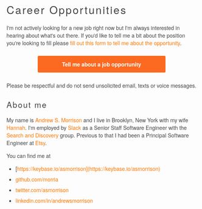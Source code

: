 # Career Opportunities

I'm not actively looking for a new job right now but I'm always
interested in hearing about what's out there. If you'd like to tell
me a bit about the position you're looking to fill please
[fill out this form to tell me about the opportunity](https://forms.gle/2M4yLQzEQoDdSJkZA).

<a href="https://forms.gle/2M4yLQzEQoDdSJkZA" class="pca">
    Tell me about a job opportunity
</a>

Please be respectful and do not send unsolicited email, texts or
voice messages.

## About me

My name is [Andrew S. Morrison](https://trapzezoid.work)  and I live in Brooklyn, New York
with my wife [Hannah](https://www.linkedin.com/in/hannah-morrison/).
I'm employed by [Slack](https://slack.com) as a Senior Staff Software Engineer with the
[Search and Discovery](https://slackhq.com/inside-slacks-search-learning-and-intelligence-team-c77398b6c571) group.
Previous to that I had been a Principal Software Engineer at [Etsy](https://etsy.com).

You can find me at

* [https://keybase.io/asmorrison](https://keybase.io/asmorrison)
* [github.com/morria](https://github.com/morria/)
* [twitter.com/asmorrison](https://twitter.com/asmorrison)
* [linkedin.com/in/andrewsmorrison](http://www.linkedin.com/in/andrewsmorrison)

<style>
body {
    color: #444;
    margin: 20px auto;
    padding: 20px;
    max-width: 500px;
    font-family: "Helvetica Neue", Helvetica, Arial, sans-serif;
    font-size: 14px;
    line-height: 20px;
    text-rendering: optimizelegibility;
}

body > div.container-lg > h1:first-child {
    display: none;
}

h1, h2 {
    font-weight: 100 !important;
    letter-spacing: 0.1em;
    margin-bottom: 1em !important;
    border-bottom: none !important;
}

ul li {
    margin-bottom: 8px;
}

img {
    width: 100%;
    border-radius: 2px;
}

a {
    color: #ff7700;
    text-decoration: none;
}

a.pca {
    background-color: #fc6921;
    border-radius: 3px;
    margin: 24px auto;
    text-align: center;
    color: #fff;
    font-weight: bold;
    width: 300px;
    padding: 12px 18px;
    display: block;
}
